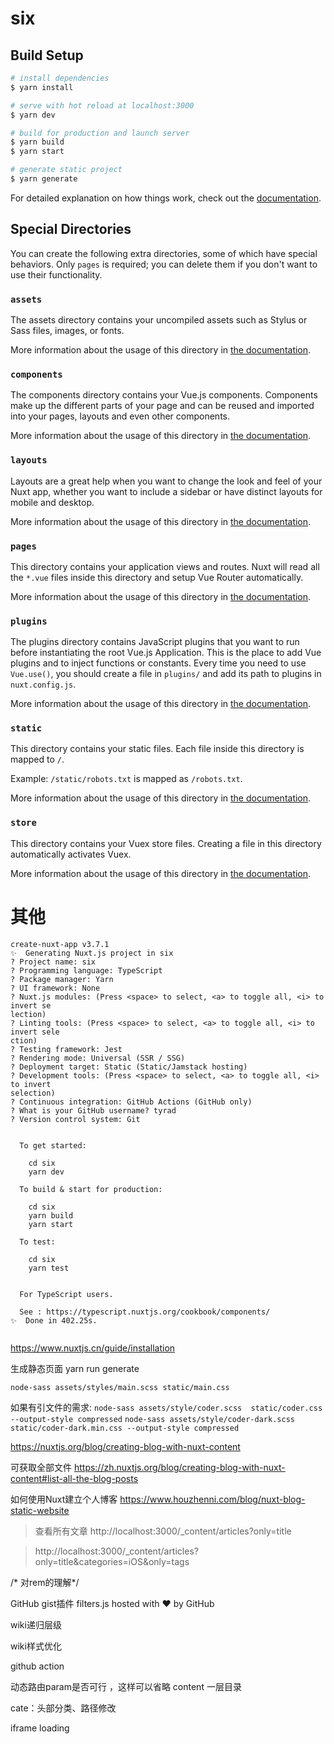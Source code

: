 # six

## Build Setup

```bash
# install dependencies
$ yarn install

# serve with hot reload at localhost:3000
$ yarn dev

# build for production and launch server
$ yarn build
$ yarn start

# generate static project
$ yarn generate
```

For detailed explanation on how things work, check out the [documentation](https://nuxtjs.org).

## Special Directories

You can create the following extra directories, some of which have special behaviors. Only `pages` is required; you can delete them if you don't want to use their functionality.

### `assets`

The assets directory contains your uncompiled assets such as Stylus or Sass files, images, or fonts.

More information about the usage of this directory in [the documentation](https://nuxtjs.org/docs/2.x/directory-structure/assets).

### `components`

The components directory contains your Vue.js components. Components make up the different parts of your page and can be reused and imported into your pages, layouts and even other components.

More information about the usage of this directory in [the documentation](https://nuxtjs.org/docs/2.x/directory-structure/components).

### `layouts`

Layouts are a great help when you want to change the look and feel of your Nuxt app, whether you want to include a sidebar or have distinct layouts for mobile and desktop.

More information about the usage of this directory in [the documentation](https://nuxtjs.org/docs/2.x/directory-structure/layouts).


### `pages`

This directory contains your application views and routes. Nuxt will read all the `*.vue` files inside this directory and setup Vue Router automatically.

More information about the usage of this directory in [the documentation](https://nuxtjs.org/docs/2.x/get-started/routing).

### `plugins`

The plugins directory contains JavaScript plugins that you want to run before instantiating the root Vue.js Application. This is the place to add Vue plugins and to inject functions or constants. Every time you need to use `Vue.use()`, you should create a file in `plugins/` and add its path to plugins in `nuxt.config.js`.

More information about the usage of this directory in [the documentation](https://nuxtjs.org/docs/2.x/directory-structure/plugins).

### `static`

This directory contains your static files. Each file inside this directory is mapped to `/`.

Example: `/static/robots.txt` is mapped as `/robots.txt`.

More information about the usage of this directory in [the documentation](https://nuxtjs.org/docs/2.x/directory-structure/static).

### `store`

This directory contains your Vuex store files. Creating a file in this directory automatically activates Vuex.

More information about the usage of this directory in [the documentation](https://nuxtjs.org/docs/2.x/directory-structure/store).

# 其他

```
create-nuxt-app v3.7.1
✨  Generating Nuxt.js project in six
? Project name: six
? Programming language: TypeScript
? Package manager: Yarn
? UI framework: None
? Nuxt.js modules: (Press <space> to select, <a> to toggle all, <i> to invert se
lection)
? Linting tools: (Press <space> to select, <a> to toggle all, <i> to invert sele
ction)
? Testing framework: Jest
? Rendering mode: Universal (SSR / SSG)
? Deployment target: Static (Static/Jamstack hosting)
? Development tools: (Press <space> to select, <a> to toggle all, <i> to invert
selection)
? Continuous integration: GitHub Actions (GitHub only)
? What is your GitHub username? tyrad
? Version control system: Git


  To get started:

	cd six
	yarn dev

  To build & start for production:

	cd six
	yarn build
	yarn start

  To test:

	cd six
	yarn test


  For TypeScript users.

  See : https://typescript.nuxtjs.org/cookbook/components/
✨  Done in 402.25s.
 
```


https://www.nuxtjs.cn/guide/installation


生成静态页面 yarn run generate


`node-sass assets/styles/main.scss static/main.css`

如果有引文件的需求:
`node-sass assets/style/coder.scss  static/coder.css --output-style compressed`
`node-sass assets/style/coder-dark.scss  static/coder-dark.min.css --output-style compressed`


https://nuxtjs.org/blog/creating-blog-with-nuxt-content

可获取全部文件
https://zh.nuxtjs.org/blog/creating-blog-with-nuxt-content#list-all-the-blog-posts

如何使用Nuxt建立个人博客
https://www.houzhenni.com/blog/nuxt-blog-static-website



> 查看所有文章 http://localhost:3000/_content/articles?only=title


> http://localhost:3000/_content/articles?only=title&categories=iOS&only=tags


/* 对rem的理解*/


GitHub gist插件 filters.js hosted with ❤ by GitHub


wiki递归层级

wiki样式优化

github action

动态路由param是否可行 ，这样可以省略  content 一层目录

cate：头部分类、路径修改

iframe loading 
